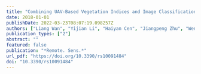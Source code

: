 ```yaml
---
title: "Combining UAV-Based Vegetation Indices and Image Classification to Estimate Flower Number in Oilseed Rape (Remote. Sens., 2018)"
date: 2018-01-01
publishDate: 2022-03-23T08:07:19.098257Z
authors: ["Liang Wan", "Yijian Li", "Haiyan Cen", "Jiangpeng Zhu", "Wenxin Yin", "Weikang Wu", "Hongyan Zhu", "Dawei Sun", "Weijun Zhou", "Yong He"]
publication_types: ["2"]
abstract: ""
featured: false
publication: "*Remote. Sens.*"
url_pdf: "https://doi.org/10.3390/rs10091484"
doi: "10.3390/rs10091484"
---
```


